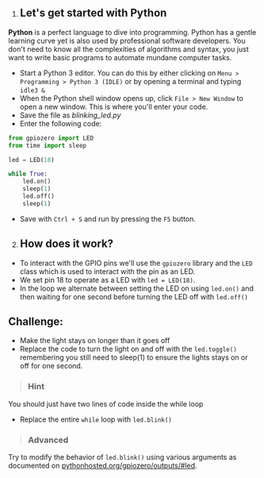 1. ## Let's get started with Python

 **Python** is a perfect language to dive into programming. Python has a gentle learning curve yet is also used by professional software developers. You don't need to know all the complexities of algorithms and syntax, you just want to write basic programs to automate mundane computer tasks.

 * Start a Python 3 editor. You can do this by either clicking on `Menu > Programming > Python 3 (IDLE)` or by opening a terminal and typing `idle3 &`
 * When the Python shell window opens up, click `File > New Window` to open a new window. This is where you'll enter your code.
 * Save the file as *blinking_led.py*
 * Enter the following code:

  ```Python
  from gpiozero import LED
  from time import sleep

  led = LED(18)

  while True:
      led.on()
      sleep(1)
      led.off()
      sleep(1)
  ```
 * Save with `Ctrl + S` and run by pressing the `F5` button.

2. ## How does it work?

 * To interact with the GPIO pins we'll use the `gpiozero` library and the `LED` class which is used to interact with the pin as an LED.
 * We set pin 18 to operate as a LED with `led = LED(18)`.
 * In the loop we alternate between setting the LED on using `led.on()` and then waiting for one second before turning the LED off with `led.off()`

 ## Challenge:

 * Make the light stays on longer than it goes off
 * Replace the code to turn the light on and off with the `led.toggle()` remembering you still need to sleep(1) to ensure the lights stays on or off for one second.
 > ### Hint
 You should just have two lines of code inside the while loop

 * Replace the entire `while` loop with `led.blink()`
 > ### Advanced
 Try to modify the behavior of `led.blink()` using various arguments as documented on  [pythonhosted.org/gpiozero/outputs/#led](http://pythonhosted.org/gpiozero/outputs/#led).
